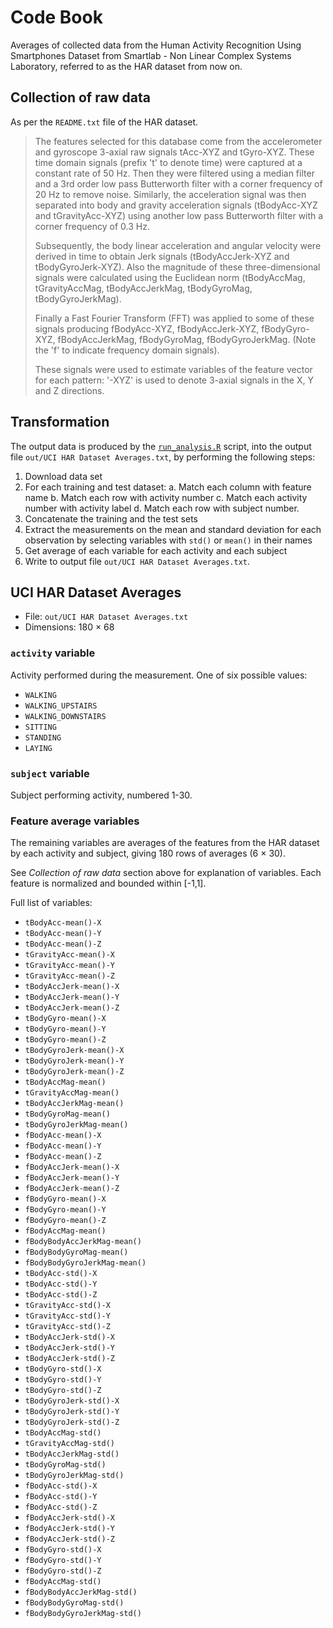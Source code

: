 # Code Book

Averages of collected data from the Human Activity Recognition Using
Smartphones Dataset from Smartlab - Non Linear Complex Systems Laboratory,
referred to as the HAR dataset from now on.

## Collection of raw data

As per the `README.txt` file of the HAR dataset.

> The features selected for this database come from the accelerometer and
> gyroscope 3-axial raw signals tAcc-XYZ and tGyro-XYZ. These time domain
> signals (prefix 't' to denote time) were captured at a constant rate of 50 Hz.
> Then they were filtered using a median filter and a 3rd order low pass
> Butterworth filter with a corner frequency of 20 Hz to remove noise.
> Similarly, the acceleration signal was then separated into body and gravity
> acceleration signals (tBodyAcc-XYZ and tGravityAcc-XYZ) using another low pass
> Butterworth filter with a corner frequency of 0.3 Hz.
>
> Subsequently, the body linear acceleration and angular velocity were derived
> in time to obtain Jerk signals (tBodyAccJerk-XYZ and tBodyGyroJerk-XYZ). Also
> the magnitude of these three-dimensional signals were calculated using the
> Euclidean norm (tBodyAccMag, tGravityAccMag, tBodyAccJerkMag, tBodyGyroMag,
> tBodyGyroJerkMag).
>
> Finally a Fast Fourier Transform (FFT) was applied to some of these signals
> producing fBodyAcc-XYZ, fBodyAccJerk-XYZ, fBodyGyro-XYZ, fBodyAccJerkMag,
> fBodyGyroMag, fBodyGyroJerkMag. (Note the 'f' to indicate frequency domain
> signals).
>
> These signals were used to estimate variables of the feature vector for each
> pattern: '-XYZ' is used to denote 3-axial signals in the X, Y and Z
> directions.

## Transformation

The output data is produced by the [`run_analysis.R`](run_analysis.R) script,
into the output file `out/UCI HAR Dataset Averages.txt`, by performing the
following steps:

1. Download data set
2. For each training and test dataset:
  a. Match each column with feature name
  b. Match each row with activity number
  c. Match each activity number with activity label
  d. Match each row with subject number.
3. Concatenate the training and the test sets
4. Extract the measurements on the mean and standard deviation for each
   observation by selecting variables with `std()` or `mean()` in their names
5. Get average of each variable for each activity and each subject
6. Write to output file `out/UCI HAR Dataset Averages.txt`.


## UCI HAR Dataset Averages

- File: `out/UCI HAR Dataset Averages.txt`
- Dimensions: 180 × 68


### `activity` variable

Activity performed during the measurement. One of six possible values:

- `WALKING`
- `WALKING_UPSTAIRS`
- `WALKING_DOWNSTAIRS`
- `SITTING`
- `STANDING`
- `LAYING`


### `subject` variable

Subject performing activity, numbered 1-30.


### Feature average variables

The remaining variables are averages of the features from the HAR dataset
by each activity and subject, giving 180 rows of averages (6 × 30).

See *Collection of raw data* section above for explanation of variables.
Each feature is normalized and bounded within [-1,1].

Full list of variables:

- `tBodyAcc-mean()-X`
- `tBodyAcc-mean()-Y`
- `tBodyAcc-mean()-Z`
- `tGravityAcc-mean()-X`
- `tGravityAcc-mean()-Y`
- `tGravityAcc-mean()-Z`
- `tBodyAccJerk-mean()-X`
- `tBodyAccJerk-mean()-Y`
- `tBodyAccJerk-mean()-Z`
- `tBodyGyro-mean()-X`
- `tBodyGyro-mean()-Y`
- `tBodyGyro-mean()-Z`
- `tBodyGyroJerk-mean()-X`
- `tBodyGyroJerk-mean()-Y`
- `tBodyGyroJerk-mean()-Z`
- `tBodyAccMag-mean()`
- `tGravityAccMag-mean()`
- `tBodyAccJerkMag-mean()`
- `tBodyGyroMag-mean()`
- `tBodyGyroJerkMag-mean()`
- `fBodyAcc-mean()-X`
- `fBodyAcc-mean()-Y`
- `fBodyAcc-mean()-Z`
- `fBodyAccJerk-mean()-X`
- `fBodyAccJerk-mean()-Y`
- `fBodyAccJerk-mean()-Z`
- `fBodyGyro-mean()-X`
- `fBodyGyro-mean()-Y`
- `fBodyGyro-mean()-Z`
- `fBodyAccMag-mean()`
- `fBodyBodyAccJerkMag-mean()`
- `fBodyBodyGyroMag-mean()`
- `fBodyBodyGyroJerkMag-mean()`
- `tBodyAcc-std()-X`
- `tBodyAcc-std()-Y`
- `tBodyAcc-std()-Z`
- `tGravityAcc-std()-X`
- `tGravityAcc-std()-Y`
- `tGravityAcc-std()-Z`
- `tBodyAccJerk-std()-X`
- `tBodyAccJerk-std()-Y`
- `tBodyAccJerk-std()-Z`
- `tBodyGyro-std()-X`
- `tBodyGyro-std()-Y`
- `tBodyGyro-std()-Z`
- `tBodyGyroJerk-std()-X`
- `tBodyGyroJerk-std()-Y`
- `tBodyGyroJerk-std()-Z`
- `tBodyAccMag-std()`
- `tGravityAccMag-std()`
- `tBodyAccJerkMag-std()`
- `tBodyGyroMag-std()`
- `tBodyGyroJerkMag-std()`
- `fBodyAcc-std()-X`
- `fBodyAcc-std()-Y`
- `fBodyAcc-std()-Z`
- `fBodyAccJerk-std()-X`
- `fBodyAccJerk-std()-Y`
- `fBodyAccJerk-std()-Z`
- `fBodyGyro-std()-X`
- `fBodyGyro-std()-Y`
- `fBodyGyro-std()-Z`
- `fBodyAccMag-std()`
- `fBodyBodyAccJerkMag-std()`
- `fBodyBodyGyroMag-std()`
- `fBodyBodyGyroJerkMag-std()`
